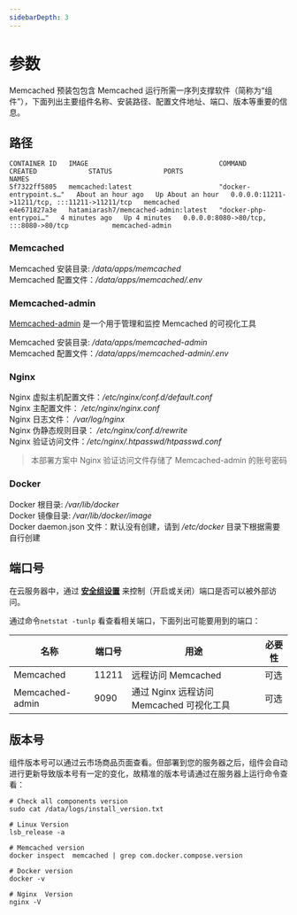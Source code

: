 ```yaml
---
sidebarDepth: 3
---
```


# 参数

Memcached 预装包包含 Memcached 运行所需一序列支撑软件（简称为“组件”），下面列出主要组件名称、安装路径、配置文件地址、端口、版本等重要的信息。

## 路径

```
CONTAINER ID   IMAGE                                 COMMAND                  CREATED             STATUS             PORTS                                           NAMES
5f7322ff5805   memcached:latest                      "docker-entrypoint.s…"   About an hour ago   Up About an hour   0.0.0.0:11211->11211/tcp, :::11211->11211/tcp   memcached
e4e671827a3e   hatamiarash7/memcached-admin:latest   "docker-php-entrypoi…"   4 minutes ago   Up 4 minutes   0.0.0.0:8080->80/tcp, :::8080->80/tcp           memcached-admin
```

### Memcached

Memcached 安装目录: */data/apps/memcached*  
Memcached 配置文件：*/data/apps/memcached/.env*  

### Memcached-admin

[Memcached-admin](https://github.com/hatamiarash7/Memcached-Admin) 是一个用于管理和监控 Memcached 的可视化工具  

Memcached 安装目录: */data/apps/memcached-admin*  
Memcached 配置文件：*/data/apps/memcached-admin/.env*  

### Nginx

Nginx 虚拟主机配置文件：*/etc/nginx/conf.d/default.conf*  
Nginx 主配置文件： */etc/nginx/nginx.conf*  
Nginx 日志文件： */var/log/nginx*  
Nginx 伪静态规则目录： */etc/nginx/conf.d/rewrite*  
Nginx 验证访问文件：*/etc/nginx/.htpasswd/htpasswd.conf*  

> 本部署方案中 Nginx 验证访问文件存储了 Memcached-admin 的账号密码

### Docker

Docker 根目录: */var/lib/docker*  
Docker 镜像目录: */var/lib/docker/image*   
Docker daemon.json 文件：默认没有创建，请到 */etc/docker* 目录下根据需要自行创建   

## 端口号

在云服务器中，通过 **[安全组设置](https://support.websoft9.com/docs/faq/zh/tech-instance.html)** 来控制（开启或关闭）端口是否可以被外部访问。 

通过命令`netstat -tunlp` 看查看相关端口，下面列出可能要用到的端口：


| 名称 | 端口号 | 用途 |  必要性 |
| --- | --- | --- | --- |
| Memcached | 11211 | 远程访问 Memcached | 可选 |
| Memcached-admin | 9090 | 通过 Nginx 远程访问 Memcached 可视化工具 | 可选 |


## 版本号

组件版本号可以通过云市场商品页面查看。但部署到您的服务器之后，组件会自动进行更新导致版本号有一定的变化，故精准的版本号请通过在服务器上运行命令查看：

```shell
# Check all components version
sudo cat /data/logs/install_version.txt

# Linux Version
lsb_release -a

# Memcached version
docker inspect  memcached | grep com.docker.compose.version

# Docker version
docker -v

# Nginx  Version
nginx -V
```